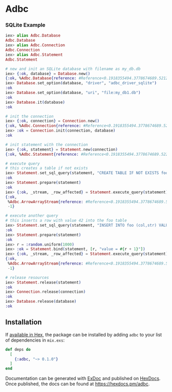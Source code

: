 # Adbc

### SQLite Example

```elixir
iex> alias Adbc.Database
Adbc.Database
iex> alias Adbc.Connection
Adbc.Connection
iex> alias Adbc.Statement
Adbc.Statement

# new and init an SQLite database with filename as my_db.db
iex> {:ok, database} = Database.new()
{:ok, %Adbc.Database{reference: #Reference<0.1918355494.3778674689.52121>}}
iex> Database.set_option(database, "driver", "adbc_driver_sqlite")
:ok
iex> Database.set_option(database, "uri", "file:my_db1.db")
:ok
iex> Database.it(database)
:ok

# init the connection
iex> {:ok, connection} = Connection.new()
{:ok, %Adbc.Connection{reference: #Reference<0.1918355494.3778674689.52179>}}
iex> :ok = Connection.init(connection, database)
:ok

# init statement with the connection
iex> {:ok, statement} = Statement.new(connection)
{:ok, %Adbc.Statement{reference: #Reference<0.1918355494.3778674689.52210>}}

# execute query
# this creates a table if not exists
iex> Statement.set_sql_query(statement, "CREATE TABLE IF NOT EXISTS foo (col REAL, str TEXT)")
:ok
iex> Statement.prepare(statement)
:ok
iex> {:ok, _stream, _row_affected} = Statement.execute_query(statement)
{:ok,
 %Adbc.ArrowArrayStream{reference: #Reference<0.1918355494.3778674689.52253>},
 -1}

# execute another query
# this inserts a row with value 42 into the foo table
iex> Statement.set_sql_query(statement, "INSERT INTO foo (col,str) VALUES (?,?)")
:ok
iex> Statement.prepare(statement)
:ok
iex> r = :random.uniform(1000)
iex> :ok = Statement.bind(statement, [r, "value = #{r + 1}"])
iex> {:ok, _stream, _row_affected} = Statement.execute_query(statement)
{:ok,
 %Adbc.ArrowArrayStream{reference: #Reference<0.1918355494.3778674689.52300>},
 -1}

# release resources
iex> Statement.release(statement)
:ok
iex> Connection.release(connection)
:ok
iex> Database.release(database)
:ok
```

## Installation

If [available in Hex](https://hex.pm/docs/publish), the package can be installed
by adding `adbc` to your list of dependencies in `mix.exs`:

```elixir
def deps do
  [
    {:adbc, "~> 0.1.0"}
  ]
end
```

Documentation can be generated with [ExDoc](https://github.com/elixir-lang/ex_doc)
and published on [HexDocs](https://hexdocs.pm). Once published, the docs can
be found at <https://hexdocs.pm/adbc>.
